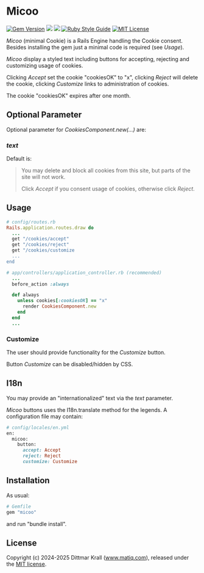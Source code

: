 # Micoo

[![Gem Version](https://img.shields.io/gem/v/micoo?color=168AFE&logo=rubygems&logoColor=FE1616)](https://rubygems.org/gems/micoo)
[![](https://img.shields.io/gem/dt/micoo?color=168AFE&logo=rubygems&logoColor=FE1616)](https://rubygems.org/gems/micoo)
[![](https://img.shields.io/github/actions/workflow/status/matique/micoo/rake.yml?logo=github)](https://github.com/matique/micoo/actions/workflows/rake.yml)
[![Ruby Style Guide](https://img.shields.io/badge/code_style-standard-brightgreen.svg)](https://github.com/standardrb/standard)
[![MIT License](https://img.shields.io/badge/license-MIT-blue.svg)](http://choosealicense.com/licenses/mit/)

_Micoo_ (minimal Cookie) is a Rails Engine handling the Cookie consent.
Besides installing the gem just a minimal code is required (see _Usage_).

_Micoo_ display a styled text including buttons for
accepting, rejecting and customizing usage of cookies.

Clicking *Accept* set the cookie "cookiesOK" to "x",
clicking *Reject* will delete the cookie,
clicking *Customize* links to administration of cookies.

The cookie "cookiesOK" expires after one month.

## Optional Parameter

Optional parameter for *CookiesComponent.new(...)* are:

### _text_

Default is:

> You may delete and block all cookies from this site,
> but parts of the site will not work.
>
> Click *Accept* if you consent usage of cookies, otherwise click *Reject*.

## Usage

```ruby
# config/routes.rb
Rails.application.routes.draw do
  ...
  get "/cookies/accept"
  get "/cookies/reject"
  get "/cookies/customize
  ...
end
```

```ruby
# app/controllers/application_controller.rb (recommended)
  ...
  before_action :always

  def always
    unless cookies[:cookiesOK] == "x"
      render CookiesComponent.new
    end
  end
  ...
```

### Customize

The user should provide functionality for the *Customize* button.

Button *Customize* can be disabled/hidden by CSS.


## I18n
You may provide an "internationalized" text via the _text_ parameter.

_Micoo_ buttons uses the I18n.translate method for the legends.
A configuration file may contain:

```ruby
# config/locales/en.yml
en:
  micoo:
    button:
      accept: Accept
      reject: Reject
      customize: Customize
```

## Installation
As usual:

```ruby
# Gemfile
gem "micoo"
```

and run "bundle install".

## License
Copyright (c) 2024-2025 Dittmar Krall (www.matiq.com),
released under the [MIT license](https://opensource.org/licenses/MIT).

